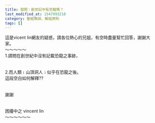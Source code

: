 ```yaml
---
title: 發問：創世記中有恐龍嗎？
last_modified_at: 1547993218
category: 聖經無誤、解經原則
tags: []
---
```


這是vicent lin網友的疑惑，請各位熱心的兄姐，有空時盡量幫忙回答，謝謝大家。<br><!--more-->～～～～～<br>1.請問在創世紀中沒有記載恐龍之事跡，<br> <br><br>2.而人類﹝山頂洞人﹞似乎在恐龍之後。 <br>這段空白如何解釋??<br> <br><br>謝謝<br> <br><br>困擾中之 vincent lin<br>～～～～～～
